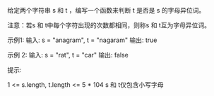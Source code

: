 给定两个字符串 s 和 t ，编写一个函数来判断 t 是否是 s 的字母异位词。

注意：若s 和 t中每个字符出现的次数都相同，则称s 和 t互为字母异位词。



示例1:
输入: s = "anagram", t = "nagaram"
输出: true

示例 2:
输入: s = "rat", t = "car"
输出: false


提示:

1 <= s.length, t.length <= 5 * 104
s 和 t仅包含小写字母
